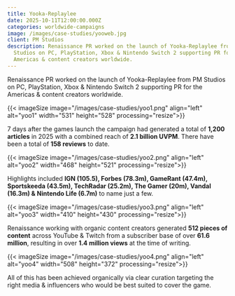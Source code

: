 ```yaml
---
title: Yooka-Replaylee
date: 2025-10-11T12:00:00.000Z
categories: worldwide-campaigns
image: /images/case-studies/yooweb.jpg
client: PM Studios
description: Renaissance PR worked on the launch of Yooka-Replaylee from PM
  Studios on PC, PlayStation, Xbox & Nintendo Switch 2 supporting PR for the
  Americas & content creators worldwide.
---
```

Renaissance PR worked on the launch of Yooka-Replaylee from PM Studios on PC, PlayStation, Xbox & Nintendo Switch 2 supporting PR for the Americas & content creators worldwide.

{{< imageSize image="/images/case-studies/yoo1.png" align="left"  alt="yoo1" width="531" height="528" processing="resize">}}

7 days after the games launch the campaign had generated a total of **1,200 articles** in 2025 with a combined reach of **2.1 billion UVPM**. There have been a total of **158 reviews** to date.

{{< imageSize image="/images/case-studies/yoo2.png" align="left"  alt="yoo2" width="468" height="521" processing="resize">}}

Highlights included **IGN (105.5), Forbes (78.3m), GameRant (47.4m), Sportskeeda (43.5m), TechRadar (25.2m), The Gamer (20m), Vandal (16.3m) & Nintendo Life (6.7m)** to name just a few.

{{< imageSize image="/images/case-studies/yoo3.png" align="left"  alt="yoo3" width="410" height="430" processing="resize">}}

Renaissance working with organic content creators generated **512 pieces of content** across YouTube & Twitch from a subscriber base of over **61.6 million**, resulting in over **1.4 million views** at the time of writing.

{{< imageSize image="/images/case-studies/yoo4.png" align="left"  alt="yoo4" width="508" height="372" processing="resize">}}

All of this has been achieved organically via clear curation targeting the right media & influencers who would be best suited to cover the game.
